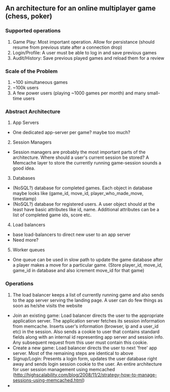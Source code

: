 ## An architecture for an online multiplayer game (chess, poker)

### Supported operations
1. Game Play: Most important operation. Allow for persistance (should resume from previous state after a connection drop)
2. Login/Profile: A user must be able to log in and save previous games
3. Audit/History: Save previous played games and reload them for a review

### Scale of the Problem
1. ~100 simultaneous games
2. ~100k users
3. A few power users (playing ~1000 games per month) and many small-time users

### Abstract Architecture
1. App Servers
  * One dedicated app-server per game? maybe too much? 
2. Session Managers
  * Session managers are probably the most important parts of the architecture. Where should a user's current session be stored? A Memcache layer to store the currently running game-session sounds a good idea.
3. Databases
  * (NoSQL?) database for completed games. Each object in database maybe looks like (game_id, move_id, player_who_made_move, timestamp)
  * (NoSQL?) database for registered users. A user object should at the least have basic attributes like id, name. Additional attributes can be a list of completed game ids, score etc.
4. Load balancers
  * base load-balancers to direct new user to an app server
  * Need more?
5. Worker queues
  * One queue can be used in slow path to update the game database after a player makes a move for a particular game. (Store player_id, move_id, game_id in database and also icrement move_id for that game)

### Operations
1. The load balancer keeps a list of currently running game and also sends to the app server serving the landing page. A user can do few things as soon as he/she visits the website
  * Join an existing game: Load balancer directs the user to the appropriate application server. The application server fetches its session information from memcache. Inserts user's information (browser, ip and a user_id etc) in the session. Also sends a cookie to user that contains standard fields along with an internal id representing app server and session info. Any subsequent request from this user must contain this cookie.
  * Create a new game: Load balancer directs the user to next 'free' app server. Most of the remaining steps are identical to above
  * Signup/Login: Presents a login form, updates the user database right away and sends login session cookie to the user. An entire architecture for user session management using memcached (http://highscalability.com/blog/2008/11/2/strategy-how-to-manage-sessions-using-memcached.html)
  * 

